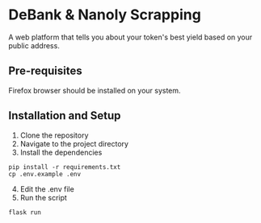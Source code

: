 # DeBank & Nanoly Scrapping

A web platform that tells you about your token's best yield based on your public address.

## Pre-requisites

Firefox browser should be installed on your system.

## Installation and Setup

1. Clone the repository
2. Navigate to the project directory
3. Install the dependencies

```
pip install -r requirements.txt
cp .env.example .env
```

4. Edit the .env file
5. Run the script

```
flask run
```

